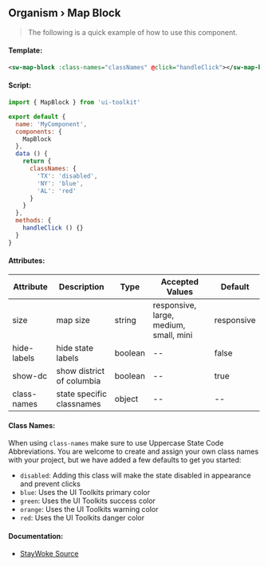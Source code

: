 Organism › Map Block
---
> The following is a quick example of how to use this component.


#### Template:

```xml
<sw-map-block :class-names="classNames" @click="handleClick"></sw-map-block>
```


#### Script:
```js
import { MapBlock } from 'ui-toolkit'

export default {
  name: 'MyComponent',
  components: {
    MapBlock
  },
  data () {
    return {
      classNames: {
        'TX': 'disabled',
        'NY': 'blue',
        'AL': 'red'
      }
    }
  },
  methods: {
    handleClick () {}
  }
}
```


#### Attributes:

Attribute   | Description               | Type    | Accepted Values                        | Default
------------|---------------------------|---------|----------------------------------------|------------
size        | map size                  | string  | responsive, large, medium, small, mini | responsive
hide-labels | hide state labels         | boolean | --                                     | false
show-dc     | show district of columbia | boolean | --                                     | true
class-names | state specific classnames | object  | --                                     | --

#### Class Names:

When using `class-names` make sure to use Uppercase State Code Abbreviations. You are welcome to create and assign your own class names with your project, but we have added a few defaults to get you started:

* `disabled`: Adding this class will make the state disabled in appearance and prevent clicks
* `blue`: Uses the UI Toolkits primary color
* `green`: Uses the UI Toolkits success color
* `orange`: Uses the UI Toolkits warning color
* `red`: Uses the UI Toolkits danger color

#### Documentation:

* [StayWoke Source](https://github.com/staywoke/ui-toolkit/tree/master/src/components/organisms/map-block)

